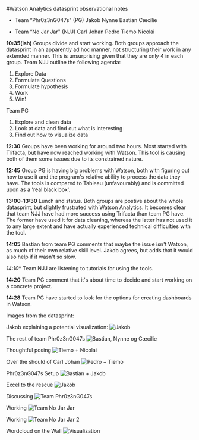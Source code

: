#Watson Analytics datasprint observational notes

- Team “Phr0z3nG047s" (PG)
Jakob
Nynne
Bastian
Cæcilie

- Team “No Jar Jar" (NJJ)
Carl Johan
Pedro
Tiemo
Nicolai

**10:35(ish)**
Groups divide and start working. Both groups approach the datasprint in an apparently ad hoc manner, not structuring their work 
in any extended manner. This is unsurprising given that they are only 4 in each group. Team NJJ outline the following agenda:
1. Explore Data
2. Formulate Questions
3. Formulate hypothesis
4. Work
5. Win!

Team PG 
1. Explore and clean data
2. Look at data and find out what is interesting
3. Find out how to visualize data

**12:30**
Groups have been working for around two hours. Most started with Trifacta, but have now reached working with Watson. 
This tool is causing both of them some issues due to its constrained nature. 

**12:45**
Group PG is having big problems with Watson, both with figuring out how to use it and the program's relative ability to process the data 
they have. The tools is compared to Tableau (unfavourably) and is committed upon as a 'real black box'. 

**13:00-13:30**
Lunch and status. Both groups are postive about the whole datasprint, but slightly frustrated with Watson Analytics. It becomes clear that 
team NJJ have had more success using Trifacta than team PG have. The former have used it for data cleaning, whereas the latter has not used
it to any large extent and have actually experienced technical difficulties with the tool. 

**14:05**
Bastian from team PG comments that maybe the issue isn't Watson, as much of their own relative skill level. Jakob agrees, but adds 
that it would also help if it wasn't so slow. 

*14:10**
Team NJJ are listening to tutorials for using the tools. 

**14:20**
Team PG comment that it's about time to decide and start working on a concrete project.

**14:28**
Team PG have started to look for the options for creating dashboards in Watson. 

Images from the datasprint:

Jakob explaining a potential visualization:
![Jakob](/images/DSC_0101.JPG)

The rest of team Phr0z3nG047s
![Bastian, Nynne og Cæcilie](/images/DSC_0102.JPG)

Thoughtful posing
![Tiemo + Nicolai](/images/DSC_0103.JPG)

Over the should of Carl Johan
![Pedro + Tiemo](/images/DSC_0104.JPG)

Phr0z3nG047s Setup
![Bastian + Jakob](/images/DSC_0105.JPG)

Excel to the rescue
![Jakob](/images/DSC_0107.JPG)

Discussing
![Team Phr0z3nG047s](/images/DSC_0108.JPG)

Working
![Team No Jar Jar](/images/DSC_0109.JPG)

Working
![Team No Jar Jar 2](/images/DSC_0110.JPG)

Wordcloud on the Wall
![Visualization](/images/DSC_0111.JPG)

